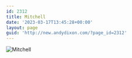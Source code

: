 ```yaml
---
id: 2312
title: Mitchell
date: '2023-03-17T13:45:28+00:00'
layout: page
guid: 'http://new.andydixon.com/?page_id=2312'
---
```


![Mitchell](https://i0.wp.com/assets.g8x2.ldn.idrivee2-23.com/posters/Mitchell%2001.jpg?w=1200&ssl=1 "Mitchell")